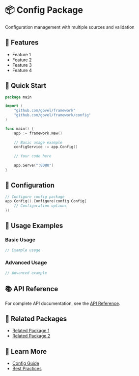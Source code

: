 # 📦 Config Package

Configuration management with multiple sources and validation

## 🌟 Features

- Feature 1
- Feature 2
- Feature 3
- Feature 4

## 🚀 Quick Start

```go
package main

import (
    "github.com/govel/framework"
    "github.com/govel/framework/config"
)

func main() {
    app := framework.New()
    
    // Basic usage example
    configService := app.Config()
    
    // Your code here
    
    app.Serve(":8080")
}
```

## 📖 Configuration

```go
// Configure config package
app.Config().Configure(config.Config{
    // Configuration options
})
```

## 🔧 Usage Examples

### Basic Usage

```go
// Example usage
```

### Advanced Usage

```go
// Advanced example
```

## 📚 API Reference

For complete API documentation, see the [API Reference](../../api-reference/config.md).

## 🔗 Related Packages

- [Related Package 1](../package1/README.md)
- [Related Package 2](../package2/README.md)

## 📖 Learn More

- [Config Guide](guide.md)
- [Best Practices](best-practices.md)
